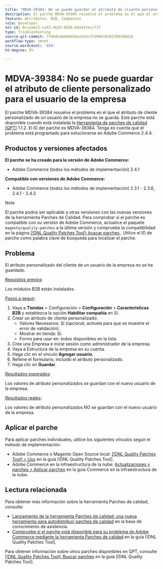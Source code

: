 ```yaml
---
title: 'MDVA-39384: No se puede guardar el atributo de cliente personalizado para el usuario de la empresa'
description: El parche MDVA-39384 resuelve el problema en el que el atributo de cliente personalizado de un usuario de la empresa no se guarda. Este parche está disponible cuando está instalada la [Quality Patches Tool (QPT)](https://experienceleague.adobe.com/en/docs/commerce-operations/tools/quality-patches-tool/quality-patches-tool-to-self-serve-quality-patches) 1.1.2. El ID del parche es MDVA-39384. Tenga en cuenta que el problema está programado para solucionarse en Adobe Commerce 2.4.4.
feature: Attributes, B2B, Companies
role: Developer
exl-id: 0ccaa4c5-ca43-4b25-963b-b9a547ecc71f
type: Troubleshooting
source-git-commit: 7fdb02a6d89d50ea593c5fd99d78101f89198424
workflow-type: tm+mt
source-wordcount: '454'
ht-degree: 0%

---
```


# MDVA-39384: No se puede guardar el atributo de cliente personalizado para el usuario de la empresa

El parche MDVA-39384 resuelve el problema en el que el atributo de cliente personalizado de un usuario de la empresa no se guarda. Este parche está disponible cuando está instalada la [Herramienta de parches de calidad (QPT)](https://experienceleague.adobe.com/en/docs/commerce-operations/tools/quality-patches-tool/quality-patches-tool-to-self-serve-quality-patches) 1.1.2. El ID del parche es MDVA-39384. Tenga en cuenta que el problema está programado para solucionarse en Adobe Commerce 2.4.4.

## Productos y versiones afectados

**El parche se ha creado para la versión de Adobe Commerce:**

* Adobe Commerce (todos los métodos de implementación) 2.4.1

**Compatible con versiones de Adobe Commerce:**

* Adobe Commerce (todos los métodos de implementación) 2.3.1 - 2.3.6, 2.4.1 - 2.4.3

>[!NOTE]
>
>El parche podría ser aplicable a otras versiones con las nuevas versiones de la herramienta Parches de Calidad. Para comprobar si el parche es compatible con su versión de Adobe Commerce, actualice el paquete `magento/quality-patches` a la última versión y compruebe la compatibilidad en la página [[!DNL Quality Patches Tool]: buscar parches ](https://experienceleague.adobe.com/en/docs/commerce-operations/tools/quality-patches-tool/quality-patches-tool-to-self-serve-quality-patches). Utilice el ID de parche como palabra clave de búsqueda para localizar el parche.

## Problema

El atributo personalizado del cliente de un usuario de la empresa no se ha guardado.

<u>Requisitos previos</u>:

Los módulos B2B están instalados.

<u>Pasos a seguir</u>:

1. Vaya a **Tiendas** > Configuración > **Configuración** > **Características B2B** y establezca la opción **Habilitar compañía** en Sí.
1. Crear un atributo de cliente personalizado:
   * Valores Necesarios: Sí (opcional, actívela para que se muestre el error de validación).
   * Mostrar en tienda: Sí.
   * Forms para usar en: todos disponibles en la lista.
1. Cree una Empresa e inicie sesión como administrador de la empresa.
1. Vaya a Estructura de la empresa en su cuenta.
1. Haga clic en el vínculo **Agregar usuario**.
1. Rellene el formulario, incluido el atributo personalizado.
1. Haga clic en **Guardar**.

<u>Resultados esperados</u>:

Los valores de atributo personalizados se guardan con el nuevo usuario de la empresa.

<u>Resultados reales</u>:

Los valores de atributo personalizados NO se guardan con el nuevo usuario de la empresa.

## Aplicar el parche

Para aplicar parches individuales, utilice los siguientes vínculos según el método de implementación:

* Adobe Commerce o Magento Open Source local: [[!DNL Quality Patches Tool] > Uso](/help/tools/quality-patches-tool/usage.md) en la guía [!DNL Quality Patches Tool].
* Adobe Commerce en la infraestructura de la nube: [Actualizaciones y parches > Aplicar parches](https://experienceleague.adobe.com/docs/commerce-cloud-service/user-guide/develop/upgrade/apply-patches.html) en la guía Commerce en la infraestructura de la nube.

## Lectura relacionada

Para obtener más información sobre la herramienta Parches de calidad, consulte:

* [Lanzamiento de la herramienta Parches de calidad: una nueva herramienta para autodistribuir parches de calidad](https://experienceleague.adobe.com/en/docs/commerce-operations/tools/quality-patches-tool/quality-patches-tool-to-self-serve-quality-patches) en la base de conocimiento de asistencia.
* [Compruebe si el parche está disponible para su problema de Adobe Commerce mediante la herramienta Parches de calidad](/help/tools/quality-patches-tool/patches-available-in-qpt/check-patch-for-magento-issue-with-magento-quality-patches.md) en la guía [!DNL Quality Patches Tool].

Para obtener información sobre otros parches disponibles en QPT, consulte [[!DNL Quality Patches Tool]: Buscar parches](https://experienceleague.adobe.com/tools/commerce-quality-patches/index.html) en la guía [!DNL Quality Patches Tool].
